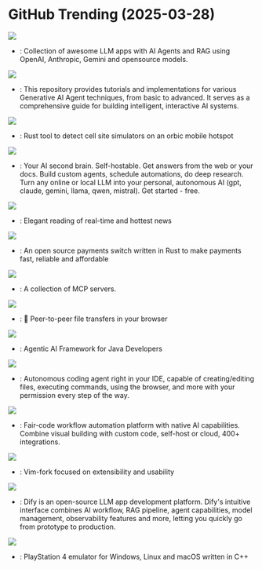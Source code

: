 # GitHub Trending (2025-03-28)

![](https://img.shields.io/badge/Python-New%201-green?style=flat-square&logo=appveyor)
- [](https://github.comundefined): Collection of awesome LLM apps with AI Agents and RAG using OpenAI, Anthropic, Gemini and opensource models.

![](https://img.shields.io/badge/Jupyter%20Notebook-New%20374-green?style=flat-square&logo=appveyor)
- [](https://github.comundefined): This repository provides tutorials and implementations for various Generative AI Agent techniques, from basic to advanced. It serves as a comprehensive guide for building intelligent, interactive AI systems.

![](https://img.shields.io/badge/Rust-New%2051-green?style=flat-square&logo=appveyor)
- [](https://github.comundefined): Rust tool to detect cell site simulators on an orbic mobile hotspot

![](https://img.shields.io/badge/Python-New%20391-green?style=flat-square&logo=appveyor)
- [](https://github.comundefined): Your AI second brain. Self-hostable. Get answers from the web or your docs. Build custom agents, schedule automations, do deep research. Turn any online or local LLM into your personal, autonomous AI (gpt, claude, gemini, llama, qwen, mistral). Get started - free.

![](https://img.shields.io/badge/TypeScript-New%20817-green?style=flat-square&logo=appveyor)
- [](https://github.comundefined): Elegant reading of real-time and hottest news

![](https://img.shields.io/badge/Rust-New%20646-green?style=flat-square&logo=appveyor)
- [](https://github.comundefined): An open source payments switch written in Rust to make payments fast, reliable and affordable

![](https://img.shields.io/badge/none-New%201-green?style=flat-square&logo=appveyor)
- [](https://github.comundefined): A collection of MCP servers.

![](https://img.shields.io/badge/TypeScript-New%20177-green?style=flat-square&logo=appveyor)
- [](https://github.comundefined): 🍕 Peer-to-peer file transfers in your browser

![](https://img.shields.io/badge/Java-New%20132-green?style=flat-square&logo=appveyor)
- [](https://github.comundefined): Agentic AI Framework for Java Developers

![](https://img.shields.io/badge/TypeScript-New%20266-green?style=flat-square&logo=appveyor)
- [](https://github.comundefined): Autonomous coding agent right in your IDE, capable of creating/editing files, executing commands, using the browser, and more with your permission every step of the way.

![](https://img.shields.io/badge/TypeScript-New%20534-green?style=flat-square&logo=appveyor)
- [](https://github.comundefined): Fair-code workflow automation platform with native AI capabilities. Combine visual building with custom code, self-host or cloud, 400+ integrations.

![](https://img.shields.io/badge/Vim%20Script-New%2082-green?style=flat-square&logo=appveyor)
- [](https://github.comundefined): Vim-fork focused on extensibility and usability

![](https://img.shields.io/badge/TypeScript-New%20645-green?style=flat-square&logo=appveyor)
- [](https://github.comundefined): Dify is an open-source LLM app development platform. Dify's intuitive interface combines AI workflow, RAG pipeline, agent capabilities, model management, observability features and more, letting you quickly go from prototype to production.

![](https://img.shields.io/badge/C%2B%2B-New%20576-green?style=flat-square&logo=appveyor)
- [](https://github.comundefined): PlayStation 4 emulator for Windows, Linux and macOS written in C++

